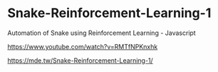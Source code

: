 # Snake-Reinforcement-Learning-1
Automation of Snake using Reinforcement Learning - Javascript

https://www.youtube.com/watch?v=RMTfNPKnxhk

https://mde.tw/Snake-Reinforcement-Learning-1/
